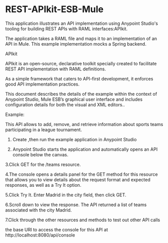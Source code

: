 REST-APIkit-ESB-Mule
====================

This application illustrates an API implementation using Anypoint Studio's tooling for building REST APIs with RAML interfaces:APIkit.

The application takes a RAML file and maps it to an implementation of an API in Mule. This example implementation mocks a Spring backend.

APIkit

APIkit is an open-source, declarative toolkit specially created to facilitate REST API implementation with RAML definitions.

As a simple framework that caters to API-first development, it enforces good API implementation practices. 

This document describes the details of the example within the context of Anypoint Studio, Mule ESB’s graphical user interface
and includes configuration details for both the visual and XML editors.. 

Example:

This API allows  to add, remove, and retrieve information about sports teams participating in a league tournament. 

1.	Create  ,then run the example application in Anypoint Studio

2.	Anypoint Studio starts the application and automatically opens an API console below the canvas.
 
3.Click GET for the /teams resource.

4.The console opens a details panel for the GET method for this resource that allows you to view details about the request format and expected responses, as well as a Try It option.

5.Click Try It. Enter Madrid in the city field, then click GET.

6.Scroll down to view the response. The API returned a list of teams associated with the city Madrid.

7.Click through the other resources and methods to test out other API calls

the base URI to  access the console for this API at http://localhost:8080/api/console
